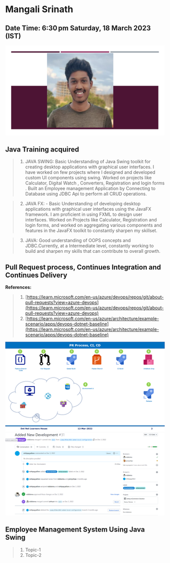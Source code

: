 # Mangali Srinath

## Date Time:  6:30 pm Saturday, 18 March 2023 (IST)

![Mangali Srinath|150x150](./Images/srinath.png)


## Java Training acquired

> 1. JAVA SWING:  Basic Understanding of Java Swing toolkit for creating desktop applications with graphical user interfaces. I have worked on few projects where I designed and developed custom UI components using swing. Worked on projects like Calculator, Digital Watch , Converters, Registration and login forms . Built an Employee management Application by Connecting to Database using JDBC Api to perform all CRUD operations.

> 2. JAVA FX: - Basic Understanding of developing desktop applications with graphical user interfaces using the JavaFX framework. I am proficient in using FXML to design user interfaces. Worked on Projects like Calculator, Registration and login forms, and worked on aggregating various components and features in the JavaFX toolkit to constantly sharpen my skillset.

>3. JAVA: Good understanding of OOPS concepts and JDBC.Currently, at a Intermediate level, constantly working to build and sharpen my skills that can contribute to overall growth.

## Pull Request process, Continues Integration and Continues Delivery
**References:**
> 1. [https://learn.microsoft.com/en-us/azure/devops/repos/git/about-pull-requests?view=azure-devops](https://learn.microsoft.com/en-us/azure/devops/repos/git/about-pull-requests?view=azure-devops)
> 1. [https://learn.microsoft.com/en-us/azure/architecture/example-scenario/apps/devops-dotnet-baseline](https://learn.microsoft.com/en-us/azure/architecture/example-scenario/apps/devops-dotnet-baseline)


![Pull Request|150x150](./Images/PullRequest.png)
![Pull Request|150x150](./Images/Second.png)
## Employee Management System Using Java Swing
> 1. Topic-1
> 1. Topic-2
